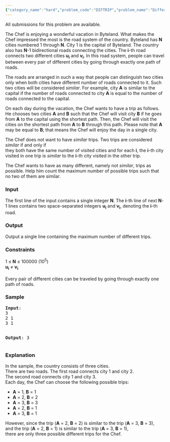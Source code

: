```yaml
---
{"category_name":"hard","problem_code":"DIFTRIP","problem_name":"Different Trips","languages_supported":{"0":"ADA","1":"ASM","2":"BASH","3":"BF","4":"C","5":"C99 strict","6":"CAML","7":"CLOJ","8":"CLPS","9":"CPP 4.3.2","10":"CPP 4.9.2","11":"CPP14","12":"CS2","13":"D","14":"ERL","15":"FORT","16":"FS","17":"GO","18":"HASK","19":"ICK","20":"ICON","21":"JAVA","22":"JS","23":"LISP clisp","24":"LISP sbcl","25":"LUA","26":"NEM","27":"NICE","28":"NODEJS","29":"PAS fpc","30":"PAS gpc","31":"PERL","32":"PERL6","33":"PHP","34":"PIKE","35":"PRLG","36":"PYTH","37":"PYTH 3.4","38":"RUBY","39":"SCALA","40":"SCM guile","41":"SCM qobi","42":"ST","43":"TCL","44":"TEXT","45":"WSPC"},"max_timelimit":1,"source_sizelimit":50000,"problem_author":"tuananh93","problem_tester":"laycurse","date_added":"25-09-2012","tags":{"0":"dec12","1":"hard","2":"suffix","3":"tuananh93"},"editorial_url":"http://discuss.codechef.com/problems/DIFTRIP","time":{"view_start_date":1355220982,"submit_start_date":1355220982,"visible_start_date":1355218200,"end_date":1735669800},"layout":"problem"}
---
```

<span class="solution-visible-txt">All submissions for this problem are available.</span><p>
The Chef is enjoying a wonderful vacation in Byteland. What makes the Chef impressed the most is the road system of the country. Byteland has <b>N</b> cities numbered 1 through <b>N</b>. City 1 is the capital of Byteland. The country also has <b>N</b>-1 bidirectional roads connecting the cities. The <b>i</b>-th road connects two different cities <b>u<sub>i</sub></b> and <b>v<sub>i</sub></b>. In this road system, people can travel between every pair of different cities by going through exactly one path of roads.
</p>
<p>
The roads are arranged in such a way that people can distinguish two cities only when both cities have different number of roads connected to it. Such two cities will be considered <i>similar</i>. For example, city <b>A</b> is similar to the capital if the number of roads connected to city <b>A</b> is equal to the number of roads connected to the capital.
</p>
<p>
On each day during the vacation, the Chef wants to have a trip as follows. He chooses two cities <b>A</b> and <b>B</b> such that the Chef will visit city <b>B</b> if he goes from <b>A</b> to the capital using the shortest path. Then, the Chef will visit the cities on the shortest path from <b>A</b> to <b>B</b> through this path. Please note that <b>A</b> may be equal to <b>B</b>; that means the Chef will enjoy the day in a single city.
</p>
<p>
The Chef does not want to have <i>similar</i> trips. Two trips are considered <i>similar</i> if and only if<br />
they both have the same number of visited cities and for each <b>i</b>, the <b>i</b>-th city visited in one trip is <i>similar</i> to the <b>i</b>-th city visited in the other trip.
</p>
<p>
The Chef wants to have as many different, namely not <i>similar</i>, trips as possible. Help him count the maximum number of possible trips such that no two of them are similar.</p>
<p><h3>Input</h3>
</p><p>
The first line of the input contains a single integer <b>N</b>. The <b>i</b>-th line of next <b>N</b>-1 lines contains two space-separated integers <b>u<sub>i</sub></b> and <b>v<sub>i</sub></b>, denoting the <b>i</b>-th road.
</p>
<h3>Output</h3>
<p>
Output a single line containing the maximum number of different trips.
</p>
<h3>Constraints</h3>
<p>
1 ≤ <b>N</b> ≤ 100000 (10<sup>5</sup>)<br /><b>u<sub>i</sub></b> ≠ <b>v<sub>i</sub></b><br /><br />
Every pair of different cities can be traveled by going through exactly one path of roads.</p>
<h3>Sample</h3>
<pre>
<b>Input</b>:
3
2 1
3 1

<b>Output</b>:
3
</pre><h3>Explanation</h3>
<p>
In the sample, the country consists of three cities.<br />
There are two roads. The first road connects city 1 and city 2.<br />
The second road connects city 1 and city 3.<br />
Each day, the Chef can choose the following possible trips:
</p>
<ul>
<li>
<b>A</b> = 1, <b>B</b> = 1
</li>
<li>
<b>A</b> = 2, <b>B</b> = 2
</li>
<li>
<b>A</b> = 3, <b>B</b> = 3
</li>
<li>
<b>A</b> = 2, <b>B</b> = 1
</li>
<li>
<b>A</b> = 3, <b>B</b> = 1
</li>
</ul>
<p>
However, since the trip (<b>A</b> = 2, <b>B</b> = 2) is similar to the trip (<b>A</b> = 3, <b>B</b> = 3),<br />
and the trip (<b>A</b> = 2, <b>B</b> = 1) is similar to the trip (<b>A</b> = 3, <b>B</b> = 1),<br />
there are only three possible different trips for the Chef.
</p>
